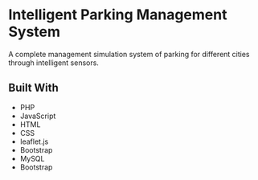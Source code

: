 # Intelligent Parking Management System
A complete management simulation system of parking for different cities through intelligent sensors.

## Built With
* PHP
* JavaScript
* HTML
* CSS
* leaflet.js
* Bootstrap
* MySQL
* Bootstrap
